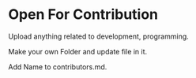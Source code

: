# Open For Contribution

Upload anything related to development, programming. 

Make your own Folder and update file in it. 

Add Name to contributors.md.


